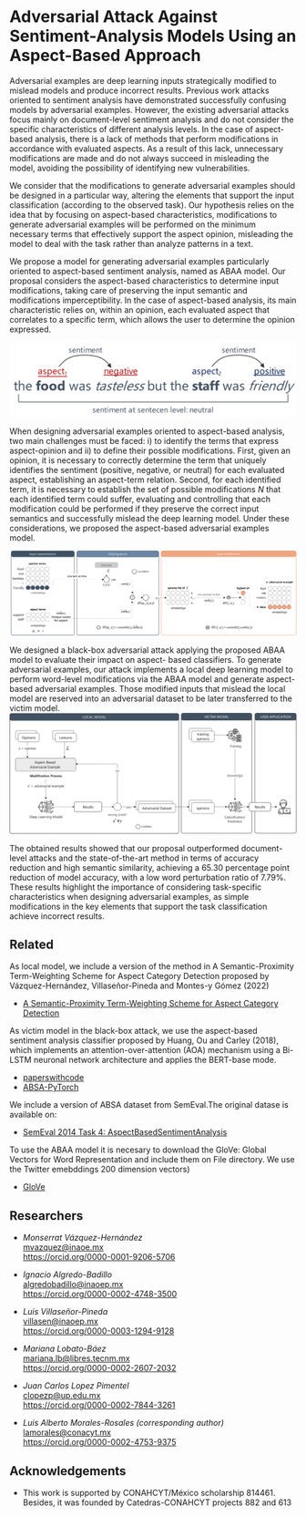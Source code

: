 
# Adversarial Attack Against Sentiment-Analysis Models Using an Aspect-Based Approach

Adversarial examples are deep learning inputs strategically modified to mislead models and produce incorrect results. Previous work attacks oriented to sentiment analysis have demonstrated successfully confusing models by adversarial examples. However, the existing adversarial attacks focus mainly on document-level sentiment analysis and do not consider the specific characteristics of different analysis levels. In the case of aspect-based analysis, there is a lack of methods that perform modifications in accordance with evaluated aspects. As a result of this lack, unnecessary modifications are made and do not always succeed in misleading the model, avoiding the possibility of identifying new vulnerabilities. 

We consider that the modifications to generate adversarial examples should be designed in a particular way, altering the elements that support the input classification (according to the observed task). Our hypothesis relies on the idea that by focusing on aspect-based characteristics, modifications to generate adversarial examples will be performed on the minimum necessary terms that effectively support the aspect opinion, misleading the model to deal with the task rather than analyze patterns in a text. 

We propose a model for generating adversarial examples particularly oriented to aspect-based sentiment analysis, named as ABAA model. Our proposal considers the aspect-based characteristics to determine input modifications, taking care of preserving the input semantic and modifications imperceptibility. In the case of aspect-based analysis, its main characteristic relies on, within an opinion, each evaluated aspect that correlates to a specific term, which allows the user to determine the opinion expressed. 

![Aspect-Based Analysis Example](https://raw.githubusercontent.com/MonserratVH/ABAA-model/refs/heads/main/Figures/absa_example.jpg)

When designing adversarial examples oriented to aspect-based analysis, two main challenges must be faced: i) to identify the terms that express aspect-opinion and ii) to define their possible modifications. First, given an opinion, it is necessary to correctly determine the term that uniquely identifies the sentiment (positive, negative, or neutral) for each evaluated aspect, establishing an aspect-term relation. Second, for each identified term, it is necessary to establish the set of possible modifications _N_ that each identified term could suffer, evaluating and controlling that each modification could be performed if they preserve the correct input semantics and successfully mislead the deep learning model. Under these considerations, we proposed the aspect-based adversarial examples model.

![Aspect-Based Adversarial Example - Modification Process](https://raw.githubusercontent.com/MonserratVH/ABAA-model/refs/heads/main/Figures/abaa_modification_process.jpg)

We designed a black-box adversarial attack applying the proposed ABAA model to evaluate their impact on aspect-
based classifiers. To generate adversarial examples, our attack implements a local deep learning model to perform word-level modifications via the ABAA model and generate aspect-based adversarial examples. Those modified inputs that mislead the local model are reserved into an adversarial dataset to be later transferred to the victim model.
![Aspect-Based Adversarial Attack](https://raw.githubusercontent.com/MonserratVH/ABAA-model/refs/heads/main/Figures/overview_attack.jpg)

The obtained results showed that our proposal outperformed document-level attacks and the state-of-the-art method in terms of accuracy reduction and high semantic similarity, achieving a 65.30 percentage point reduction of model accuracy, with a low word perturbation ratio of 7.79\%. These results highlight the importance of considering task-specific characteristics when designing adversarial examples, as simple modifications in the key elements that support the task classification achieve incorrect results.


## Related
As local model, we include a version of the method in A Semantic-Proximity Term-Weighting Scheme for Aspect Category Detection proposed by Vázquez-Hernández, Villaseñor-Pineda and Montes-y Gómez (2022)

- [A Semantic-Proximity Term-Weighting Scheme for Aspect Category Detection](http://journal.sepln.org/sepln/ojs/ojs/index.php/pln/article/view/6433)


As victim model in the black-box attack, we use the aspect-based sentiment analysis classifier proposed by Huang, Ou and Carley (2018), which implements an attention-over-attention (AOA) mechanism using a Bi-LSTM neuronal network architecture and applies the BERT-base mode.

- [paperswithcode](https://paperswithcode.com/paper/aspect-level-sentiment-classification-with)  
- [ABSA-PyTorch](https://github.com/songyouwei/ABSA-PyTorch)

We include a version of ABSA dataset from SemEval.The original datase is available on:
- [SemEval 2014 Task 4: AspectBasedSentimentAnalysis](https://www.kaggle.com/datasets/charitarth/semeval-2014-task-4-aspectbasedsentimentanalysis)

To use the ABAA model it is necesary to download the GloVe: Global Vectors for Word Representation and include them on File directory. We use the Twitter emebddings 200 dimension vectors)

- [GloVe](https://nlp.stanford.edu/projects/glove/)


## Researchers

- _Monserrat Vázquez-Hernández_  
    mvazquez@inaoe.mx  
    https://orcid.org/0000-0001-9206-5706  

- _Ignacio Algredo-Badillo_  
    algredobadillo@inaoep.mx  
    https://orcid.org/0000-0002-4748-3500

- _Luis Villaseñor-Pineda_  
    villasen@inaoep.mx  
    https://orcid.org/0000-0003-1294-9128

- _Mariana Lobato-Báez_  
    mariana.lb@libres.tecnm.mx  
    https://orcid.org/0000-0002-2607-2032

- _Juan Carlos Lopez Pimentel_  
    clopezp@up.edu.mx  
    https://orcid.org/0000-0002-7844-3261

- _Luis Alberto Morales-Rosales (corresponding author)_ 
    lamorales@conacyt.mx  
    https://orcid.org/0000-0002-4753-9375 
## Acknowledgements

 - This work is supported by CONAHCYT/México scholarship 814461. Besides, it was founded by Catedras-CONAHCYT projects 882 and 613

